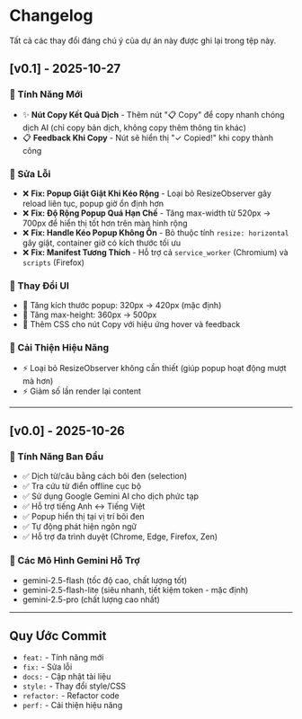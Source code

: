 # Changelog

Tất cả các thay đổi đáng chú ý của dự án này được ghi lại trong tệp này.

## [v0.1] - 2025-10-27

### 🎉 Tính Năng Mới
- ✨ **Nút Copy Kết Quả Dịch** - Thêm nút "📋 Copy" để copy nhanh chóng dịch AI (chỉ copy bản dịch, không copy thêm thông tin khác)
- 📋 **Feedback Khi Copy** - Nút sẽ hiển thị "✓ Copied!" khi copy thành công

### 🐛 Sửa Lỗi
- ❌ **Fix: Popup Giật Giật Khi Kéo Rộng** - Loại bỏ ResizeObserver gây reload liên tục, popup giờ ổn định hơn
- ❌ **Fix: Độ Rộng Popup Quá Hạn Chế** - Tăng max-width từ 520px → 700px để hiển thị tốt hơn trên màn hình rộng
- ❌ **Fix: Handle Kéo Popup Không Ổn** - Bỏ thuộc tính `resize: horizontal` gây giật, container giờ có kích thước tối ưu
- ❌ **Fix: Manifest Tương Thích** - Hỗ trợ cả `service_worker` (Chromium) và `scripts` (Firefox)

### 📐 Thay Đổi UI
- 🎨 Tăng kích thước popup: 320px → 420px (mặc định)
- 🎨 Tăng max-height: 360px → 500px
- 🎨 Thêm CSS cho nút Copy với hiệu ứng hover và feedback

### 🔄 Cải Thiện Hiệu Năng
- ⚡ Loại bỏ ResizeObserver không cần thiết (giúp popup hoạt động mượt mà hơn)
- ⚡ Giảm số lần render lại content

---

## [v0.0] - 2025-10-26

### 🎉 Tính Năng Ban Đầu
- ✅ Dịch từ/câu bằng cách bôi đen (selection)
- ✅ Tra cứu từ điển offline cục bộ
- ✅ Sử dụng Google Gemini AI cho dịch phức tạp
- ✅ Hỗ trợ tiếng Anh ↔️ Tiếng Việt
- ✅ Popup hiển thị tại vị trí bôi đen
- ✅ Tự động phát hiện ngôn ngữ
- ✅ Hỗ trợ đa trình duyệt (Chrome, Edge, Firefox, Zen)

### 🌟 Các Mô Hình Gemini Hỗ Trợ
- gemini-2.5-flash (tốc độ cao, chất lượng tốt)
- gemini-2.5-flash-lite (siêu nhanh, tiết kiệm token - mặc định)
- gemini-2.5-pro (chất lượng cao nhất)

---

## Quy Ước Commit

- `feat:` - Tính năng mới
- `fix:` - Sửa lỗi
- `docs:` - Cập nhật tài liệu
- `style:` - Thay đổi style/CSS
- `refactor:` - Refactor code
- `perf:` - Cải thiện hiệu năng

